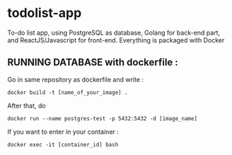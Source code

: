 # todolist-app
To-do list app, using PostgreSQL as database, Golang for back-end part, and ReactJS/Javascript for front-end. 
Everything is packaged with Docker

## RUNNING DATABASE with dockerfile : 
Go in same repository as dockerfile and write : 
```shell
docker build -t [name_of_your_image] .
```

After that, do 
```shell
docker run --name postgres-test -p 5432:5432 -d [image_name]
```

If you want to enter in your container :
```shell
docker exec -it [container_id] bash
```

